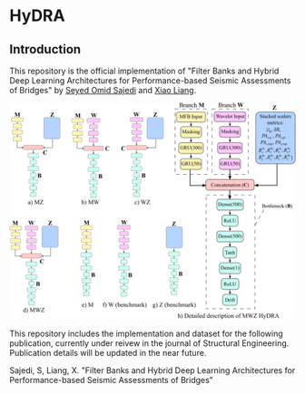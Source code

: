 # HyDRA

## Introduction
This repository is the official implementation of "Filter Banks and Hybrid Deep Learning Architectures for Performance-based Seismic Assessments of Bridges" by [Seyed Omid Sajedi](https://github.com/OmidSaj) and [Xiao Liang](https://github.com/benliangxiao). 


![HyDRA models](https://github.com/OmidSaj/HyDRA/blob/main/Assets/HyDRA.jpg)


This repository includes the implementation and dataset for the following publication, currently under reivew in the journal of Structural Engineering. Publication details will be updated in the near future. 

Sajedi, S, Liang, X. "Filter Banks and Hybrid Deep Learning Architectures for Performance-based Seismic Assessments of Bridges"
